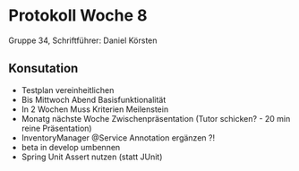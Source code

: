 # Protokoll Woche 8

Gruppe 34, Schriftführer: Daniel Körsten

## Konsutation

- Testplan vereinheitlichen
- Bis Mittwoch Abend Basisfunktionalität
- In 2 Wochen Muss Kriterien Meilenstein
- Monatg nächste Woche Zwischenpräsentation (Tutor schicken? - 20 min reine Präsentation)
- InventoryManager @Service Annotation ergänzen ?!
- beta in develop umbennen
- Spring Unit Assert nutzen (statt JUnit)
